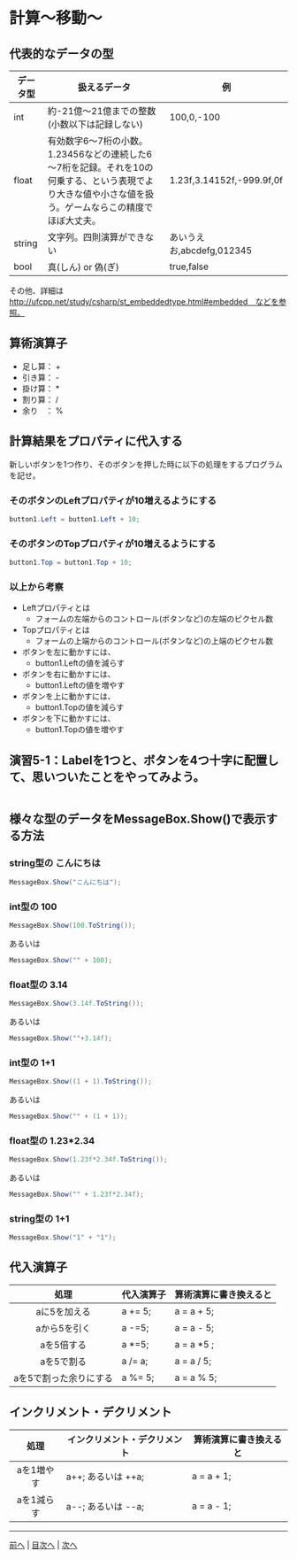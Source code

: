 # 計算～移動～

## 代表的なデータの型
|データ型|扱えるデータ|例|
|-------|-----------|--|
|int    | 約-21億～21億までの整数(小数以下は記録しない) | 100,0,-100 |
|float  | 有効数字6～7桁の小数。1.23456などの連続した6～7桁を記録。それを10の何乗する、という表現でより大きな値や小さな値を扱う。ゲームならこの精度でほぼ大丈夫。| 1.23f,3.14152f,-999.9f,0f |
|string | 文字列。四則演算ができない | あいうえお,abcdefg,012345 |
|bool   | 真(しん) or 偽(ぎ) | true,false |

その他、詳細は http://ufcpp.net/study/csharp/st_embeddedtype.html#embedded　などを参照。

## 算術演算子
- 足し算： +
- 引き算： -
- 掛け算： *
- 割り算： /
- 余り　： %

## 計算結果をプロパティに代入する
新しいボタンを1つ作り、そのボタンを押した時に以下の処理をするプログラムを記せ。

### そのボタンのLeftプロパティが10増えるようにする
```cs
button1.Left = button1.Left + 10;
```

### そのボタンのTopプロパティが10増えるようにする
```cs
button1.Top = button1.Top + 10;
```

### 以上から考察
- Leftプロパティとは
  - フォームの左端からのコントロール(ボタンなど)の左端のピクセル数
- Topプロパティとは
  - フォームの上端からのコントロール(ボタンなど)の上端のピクセル数
- ボタンを左に動かすには、
  - button1.Leftの値を減らす
- ボタンを右に動かすには、
  - button1.Leftの値を増やす
- ボタンを上に動かすには、
  - button1.Topの値を減らす
- ボタンを下に動かすには、
  - button1.Topの値を増やす

## 演習5-1：Labelを1つと、ボタンを4つ十字に配置して、思いついたことをやってみよう。

```cs

```

## 様々な型のデータをMessageBox.Show()で表示する方法
### string型の こんにちは
```cs
MessageBox.Show("こんにちは");
```

### int型の 100
```cs
MessageBox.Show(100.ToString());
```

あるいは

```cs
MessageBox.Show("" + 100);
```

### float型の 3.14
```cs
MessageBox.Show(3.14f.ToString());
```

あるいは

```cs
MessageBox.Show(""+3.14f);
```

### int型の 1+1
```cs
MessageBox.Show((1 + 1).ToString());
```

あるいは

```cs
MessageBox.Show("" + (1 + 1));
```

### float型の 1.23*2.34
```cs
MessageBox.Show(1.23f*2.34f.ToString());
```

あるいは

```cs
MessageBox.Show("" + 1.23f*2.34f);
```

### string型の 1+1
```cs
MessageBox.Show("1" + "1");
```

## 代入演算子
|処理                   |代入演算子|算術演算に書き換えると|
|:---------------------:|---------|-------------------|
|aに5を加える            | a += 5; | a = a + 5; |
|aから5を引く           | a -=5; | a = a - 5; |
|aを5倍する             | a *=5; | a = a *5 ; |
|aを5で割る             | a /= a; | a = a / 5; |
|aを5で割った余りにする   | a %= 5; | a = a % 5; |

## インクリメント・デクリメント
|処理      |インクリメント・デクリメント|算術演算に書き換えると|
|:-------:|--------------------------|----------------------|
|aを1増やす| a++; あるいは ++a; | a = a + 1; |		
|aを1減らす| a--; あるいは --a; | a = a - 1; |

---

[前へ](04.md) | [目次へ](README.md#%E7%9B%AE%E6%AC%A1) | [次へ](06.md)
